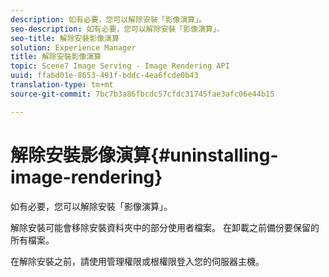 ```yaml
---
description: 如有必要，您可以解除安裝「影像演算」。
seo-description: 如有必要，您可以解除安裝「影像演算」。
seo-title: 解除安裝影像演算
solution: Experience Manager
title: 解除安裝影像演算
topic: Scene7 Image Serving - Image Rendering API
uuid: ffabd01e-8653-491f-bddc-4ea6fcde0b43
translation-type: tm+mt
source-git-commit: 7bc7b3a86fbcdc57cfdc31745fae3afc06e44b15

---
```



# 解除安裝影像演算{#uninstalling-image-rendering}

如有必要，您可以解除安裝「影像演算」。

解除安裝可能會移除安裝資料夾中的部分使用者檔案。 在卸載之前備份要保留的所有檔案。

在解除安裝之前，請使用管理權限或根權限登入您的伺服器主機。
